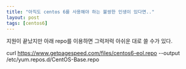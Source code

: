 ```yaml
---
title: "아직도 centos 6를 사용해야 하는 불쌍한 인생이 있다면.."
layout: post
tags: [centos6]
---
```


지원이 끝났지만 아래 repo를 이용하면 그럭저럭 아쉬운 대로 쓸 수가 있다. 

curl https://www.getpagespeed.com/files/centos6-eol.repo --output /etc/yum.repos.d/CentOS-Base.repo